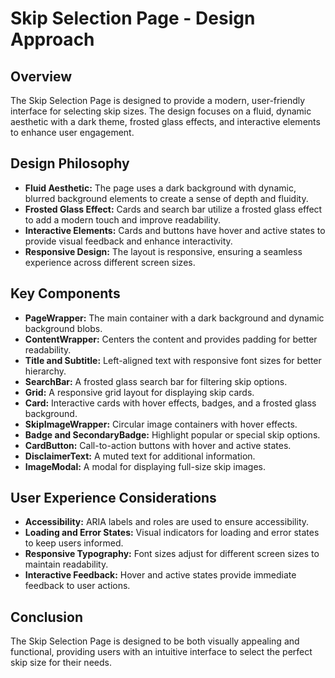 # Skip Selection Page - Design Approach

## Overview
The Skip Selection Page is designed to provide a modern, user-friendly interface for selecting skip sizes. The design focuses on a fluid, dynamic aesthetic with a dark theme, frosted glass effects, and interactive elements to enhance user engagement.

## Design Philosophy
- **Fluid Aesthetic:** The page uses a dark background with dynamic, blurred background elements to create a sense of depth and fluidity.
- **Frosted Glass Effect:** Cards and search bar utilize a frosted glass effect to add a modern touch and improve readability.
- **Interactive Elements:** Cards and buttons have hover and active states to provide visual feedback and enhance interactivity.
- **Responsive Design:** The layout is responsive, ensuring a seamless experience across different screen sizes.

## Key Components
- **PageWrapper:** The main container with a dark background and dynamic background blobs.
- **ContentWrapper:** Centers the content and provides padding for better readability.
- **Title and Subtitle:** Left-aligned text with responsive font sizes for better hierarchy.
- **SearchBar:** A frosted glass search bar for filtering skip options.
- **Grid:** A responsive grid layout for displaying skip cards.
- **Card:** Interactive cards with hover effects, badges, and a frosted glass background.
- **SkipImageWrapper:** Circular image containers with hover effects.
- **Badge and SecondaryBadge:** Highlight popular or special skip options.
- **CardButton:** Call-to-action buttons with hover and active states.
- **DisclaimerText:** A muted text for additional information.
- **ImageModal:** A modal for displaying full-size skip images.

## User Experience Considerations
- **Accessibility:** ARIA labels and roles are used to ensure accessibility.
- **Loading and Error States:** Visual indicators for loading and error states to keep users informed.
- **Responsive Typography:** Font sizes adjust for different screen sizes to maintain readability.
- **Interactive Feedback:** Hover and active states provide immediate feedback to user actions.

## Conclusion
The Skip Selection Page is designed to be both visually appealing and functional, providing users with an intuitive interface to select the perfect skip size for their needs.
